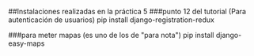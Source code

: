 

##Instalaciones realizadas en la práctica 5
###punto 12 del tutorial (Para autenticación de usuarios)
pip install django-registration-redux

###para meter mapas (es uno de los de "para nota")
pip install django-easy-maps